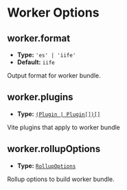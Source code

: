 # Worker Options

## worker.format

- **Type:** `'es' | 'iife'`
- **Default:** `iife`

Output format for worker bundle.

## worker.plugins

- **Type:** [`(Plugin | Plugin[])[]`](./shared-options#plugins)

Vite plugins that apply to worker bundle

## worker.rollupOptions

- **Type:** [`RollupOptions`](https://rollupjs.org/guide/en/#big-list-of-options)

Rollup options to build worker bundle.
